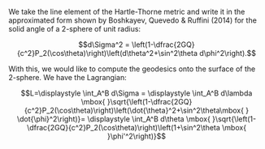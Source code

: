 We take the line element of the Hartle-Thorne metric and write it in the approximated form shown by Boshkayev, Quevedo & Ruffini (2014) for the solid angle of a 2-sphere of unit radius:

$$d\Sigma^2 = \left(1-\dfrac{2GQ}{c^2}P_2(\cos\theta)\right)\left(d\theta^2+\sin^2\theta d\phi^2\right).$$

With this, we would like to compute the geodesics onto the surface of the 2-sphere. We have the Lagrangian:

$$L=\displaystyle \int_A^B d\Sigma = \displaystyle \int_A^B  d\lambda \mbox{ }\sqrt{\left(1-\dfrac{2GQ}{c^2}P_2(\cos\theta)\right)\left(\dot{\theta}^2+\sin^2\theta\mbox{ } \dot{\phi}^2\right)}= \displaystyle \int_A^B  d\theta \mbox{ }\sqrt{\left(1-\dfrac{2GQ}{c^2}P_2(\cos\theta)\right)\left(1+\sin^2\theta \mbox{ }\phi'^2\right)}$$
